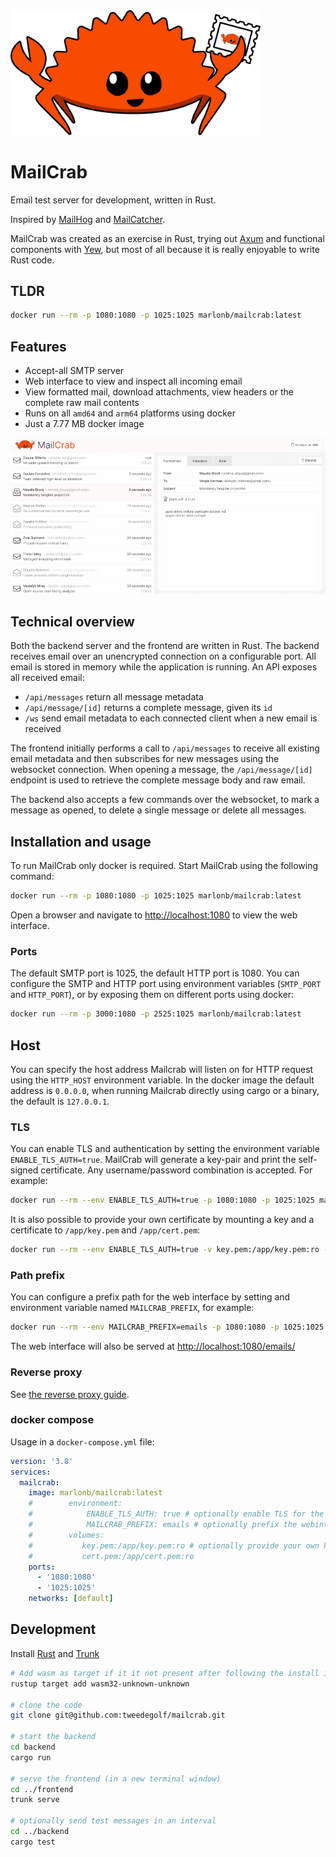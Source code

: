 <img src="https://raw.githubusercontent.com/tweedegolf/mailcrab/main/frontend/img/mailcrab.svg" width="400" alt="MailCrab logo" />

# MailCrab

Email test server for development, written in Rust.

Inspired by [MailHog](https://github.com/mailhog/MailHog) and [MailCatcher](https://mailcatcher.me/).

MailCrab was created as an exercise in Rust, trying out [Axum](https://github.com/tokio-rs/axum) and functional components with [Yew](https://yew.rs/), but most of all because it is really enjoyable to write Rust code.

## TLDR

```sh
docker run --rm -p 1080:1080 -p 1025:1025 marlonb/mailcrab:latest
```

## Features

- Accept-all SMTP server
- Web interface to view and inspect all incoming email
- View formatted mail, download attachments, view headers or the complete raw mail contents
- Runs on all `amd64` and `arm64` platforms using docker
- Just a 7.77 MB docker image

![MailCrab screenshot](https://raw.githubusercontent.com/tweedegolf/mailcrab/main/frontend/img/screen.png)

## Technical overview

Both the backend server and the frontend are written in Rust. The backend receives email over an unencrypted connection on a configurable port. All email is stored in memory while the application is running. An API exposes all received email:

- `/api/messages` return all message metadata
- `/api/message/[id]` returns a complete message, given its `id`
- `/ws` send email metadata to each connected client when a new email is received

The frontend initially performs a call to `/api/messages` to receive all existing email metadata and then subscribes for new messages using the websocket connection. When opening a message, the `/api/message/[id]` endpoint is used to retrieve the complete message body and raw email.

The backend also accepts a few commands over the websocket, to mark a message as opened, to delete a single message or delete all messages.

## Installation and usage

To run MailCrab only docker is required. Start MailCrab using the following command:

```sh
docker run --rm -p 1080:1080 -p 1025:1025 marlonb/mailcrab:latest
```

Open a browser and navigate to [http://localhost:1080](http://localhost:1080) to view the web interface.

### Ports

The default SMTP port is 1025, the default HTTP port is 1080. You can configure the SMTP and HTTP port using environment variables (`SMTP_PORT` and `HTTP_PORT`), or by exposing them on different ports using docker:

```sh
docker run --rm -p 3000:1080 -p 2525:1025 marlonb/mailcrab:latest
```
  
## Host

You can specify the host address Mailcrab will listen on for HTTP request using
the `HTTP_HOST` environment variable. In the docker image the default
address is `0.0.0.0`, when running Mailcrab directly using cargo or a binary, the default is `127.0.0.1`.

### TLS

You can enable TLS and authentication by setting the environment variable `ENABLE_TLS_AUTH=true`. MailCrab will generate a key-pair and print the self-signed certificate. Any username/password combination is accepted. For example:

```sh
docker run --rm --env ENABLE_TLS_AUTH=true -p 1080:1080 -p 1025:1025 marlonb/mailcrab:latest
```

It is also possible to provide your own certificate by mounting a key and a certificate to `/app/key.pem` and `/app/cert.pem`:

```sh
docker run --rm --env ENABLE_TLS_AUTH=true -v key.pem:/app/key.pem:ro -v cert.pem:/app/cert.pem:ro -p 1080:1080 -p 1025:1025 marlonb/mailcrab:latest
```

### Path prefix

You can configure a prefix path for the web interface by setting and environment variable named `MAILCRAB_PREFIX`, for example:

```sh
docker run --rm --env MAILCRAB_PREFIX=emails -p 1080:1080 -p 1025:1025 marlonb/mailcrab:latest
```

The web interface will also be served at [http://localhost:1080/emails/](http://localhost:1080/emails/)

### Reverse proxy

See [the reverse proxy guide](./Reverse_proxy.md).

### docker compose

Usage in a `docker-compose.yml` file:

```yml
version: '3.8'
services:
  mailcrab:
    image: marlonb/mailcrab:latest
    #        environment:
    #            ENABLE_TLS_AUTH: true # optionally enable TLS for the SMTP server
    #            MAILCRAB_PREFIX: emails # optionally prefix the webinterface with a path
    #        volumes:
    #           key.pem:/app/key.pem:ro # optionally provide your own keypair for TLS, else a pair will be generated
    #           cert.pem:/app/cert.pem:ro
    ports:
      - '1080:1080'
      - '1025:1025'
    networks: [default]
```

## Development

Install [Rust](https://www.rust-lang.org/learn/get-started) and [Trunk](https://trunkrs.dev/)

```sh
# Add wasm as target if it it not present after following the install instructions for Trunk
rustup target add wasm32-unknown-unknown

# clone the code
git clone git@github.com:tweedegolf/mailcrab.git

# start the backend
cd backend
cargo run

# serve the frontend (in a new terminal window)
cd ../frontend
trunk serve

# optionally send test messages in an interval
cd ../backend
cargo test
```
